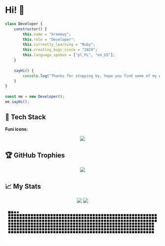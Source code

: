 # Hi! 👋

```javascript
class Developer {
    constructor() {
        this.name = "kremowy";
        this.role = "Developer";
        this.currently_learning = "Ruby";
        this.creating_bugs_since = "2020";
        this.language_spoken = ["pl_PL", "en_US"];
    }

    sayHi() {
        console.log("Thanks for stopping by, hope you find some of my work interesting.");
    }
}

const me = new Developer();
me.sayHi();
```

## 🔧 Tech Stack

**Funi icons:**

<p align="center">
    <img src="https://skills.syvixor.com/api/icons?i=javascript,typescript,cpp,csharp,c,java,ruby,python,golang,bash,nodejs,discordjs,reactjs,svelte,vuejs,angularjs,nextjs,vite,expressjs,tailwindcss,shadcnui,chakraui,pnpm,git,docker,eslint,prettier,neovim,visualstudiocode,visualstudio,mongodb,postgresql,redis,firebase,rest,linux,archlinux,firefox" />
</p>

##

## 🏆 GitHub Trophies

<div align="center">
    <img src="https://trophygh.kolioaris.xyz/?username=imkremowy&theme=gruvbox"/>
</div>

##

## 📈 My Stats

<div align="center">
  <img height="140em" src="https://github-readme-stats-kr3mowka11.vercel.app/api?username=imkremowy&theme=dark&show_icons=true"/>
  <img height="140em" src="https://github-readme-stats-kr3mowka11.vercel.app/api/top-langs/?username=imkremowy&theme=dark&layout=compact&langs_count=10&hide=Shell&card_width=400"/>
</div>

![Snake SVG](https://github.com/imkremowy/imkremowy/blob/output/github-snake-dark.svg)
